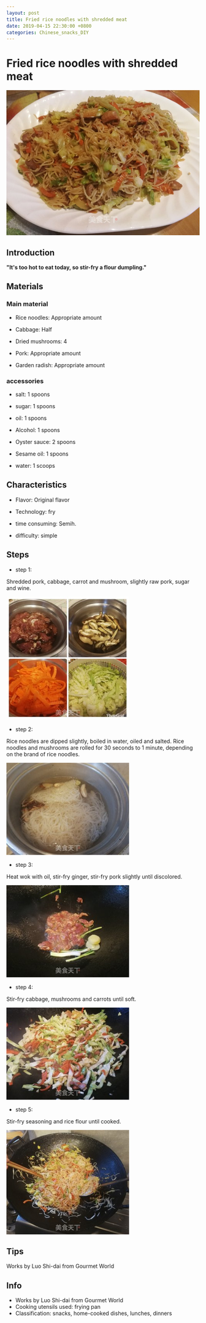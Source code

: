 ```yaml
---
layout: post
title: Fried rice noodles with shredded meat
date: 2019-04-15 22:30:00 +0800
categories: Chinese_snacks_DIY
---
```


# Fried rice noodles with shredded meat

![Fried rice noodles with shredded meat](/img/452620/452620.jpg)

## Introduction

**"It's too hot to eat today, so stir-fry a flour dumpling."**

## Materials

### Main material

- Rice noodles: Appropriate amount

- Cabbage: Half

- Dried mushrooms: 4

- Pork: Appropriate amount

- Garden radish: Appropriate amount

### accessories

- salt: 1 spoons

- sugar: 1 spoons

- oil: 1 spoons

- Alcohol: 1 spoons

- Oyster sauce: 2 spoons

- Sesame oil: 1 spoons

- water: 1 scoops

## Characteristics

- Flavor: Original flavor

- Technology: fry

- time consuming: Semih.

- difficulty: simple

## Steps

- step 1:

Shredded pork, cabbage, carrot and mushroom, slightly raw pork, sugar and wine.

![step 1](/img/452620/1.jpg)

- step 2:

Rice noodles are dipped slightly, boiled in water, oiled and salted. Rice noodles and mushrooms are rolled for 30 seconds to 1 minute, depending on the brand of rice noodles.

![step 2](/img/452620/2.jpg)

- step 3:

Heat wok with oil, stir-fry ginger, stir-fry pork slightly until discolored.

![step 3](/img/452620/3.jpg)

- step 4:

Stir-fry cabbage, mushrooms and carrots until soft.

![step 4](/img/452620/4.jpg)

- step 5:

Stir-fry seasoning and rice flour until cooked.

![step 5](/img/452620/5.jpg)

## Tips

Works by Luo Shi-dai from Gourmet World

## Info

- Works by Luo Shi-dai from Gourmet World
- Cooking utensils used: frying pan
- Classification: snacks, home-cooked dishes, lunches, dinners